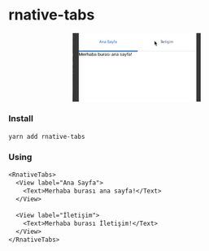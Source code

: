 # rnative-tabs

<p align="center">
    <img src="capture.gif" width="50%" align="center"/>
</p>

### Install

    yarn add rnative-tabs
    
### Using

```JS
<RnativeTabs>
  <View label="Ana Sayfa">
    <Text>Merhaba burası ana sayfa!</Text>
  </View>

  <View label="İletişim">
    <Text>Merhaba burası İletişim!</Text>
  </View>
</RnativeTabs>
```
